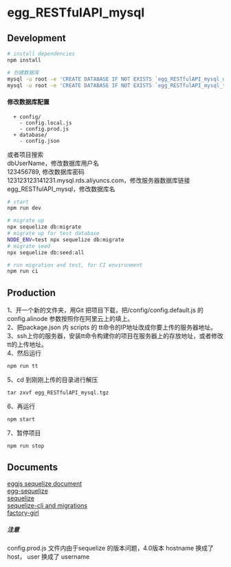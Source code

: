 # egg_RESTfulAPI_mysql

## Development

```bash
# install dependencies
npm install

# 创建数据库
mysql -u root -e 'CREATE DATABASE IF NOT EXISTS `egg_RESTfulAPI_mysql_development`;'
mysql -u root -e 'CREATE DATABASE IF NOT EXISTS `egg_RESTfulAPI_mysql_test`;'
```
#### 修改数据库配置
```
  + config/
    - config.local.js
    - config.prod.js
  + database/
    - config.json
```
或者项目搜索    
dbUserName，修改数据库用户名   
123456789, 修改数据库密码   
123123123141231.mysql.rds.aliyuncs.com，修改服务器数据库链接   
egg_RESTfulAPI_mysql，修改数据库名   

```bash
# start
npm run dev

# migrate up
npx sequelize db:migrate
# migrate up for test database
NODE_ENV=test npx sequelize db:migrate
# migrate seed
npx sequelize db:seed:all

# run migration and test, for CI environment
npm run ci
```

## Production
1、开一个新的文件夹，用Git 把项目下载，把/config/config.default.js 的 config.alinode 参数按照你在阿里云上的填上。   
2、把package.json 内 scripts 的 tt命令的IP地址改成你要上传的服务器地址。   
3、ssh上你的服务器，安装tt命令构建你的项目在服务器上的存放地址，或者修改tt的上传地址。   
4、然后运行
```
npm run tt
```
5、cd 到刚刚上传的目录进行解压
```
tar zxvf egg_RESTfulAPI_mysql.tgz
```
6、再运行
```
npm start
```
7、暂停项目
```
npm run stop
```

## Documents

[eggjs sequelize document](https://eggjs.org/zh-cn/tutorials/mysql.html)  
[egg-sequelize](https://github.com/eggjs/egg-sequelize)   
[sequelize](http://docs.sequelizejs.com)   
[sequelize-cli and migrations](http://docs.sequelizejs.com/manual/tutorial/migrations.html)   
[factory-girl](https://github.com/aexmachina/factory-girl)   
 

 ##### 注意
 config.prod.js 文件内由于sequelize 的版本问题，4.0版本 hostname 换成了 host， user 换成了 username